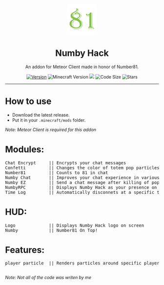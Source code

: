 <div align="center">
  <!-- Logo and Title -->
  <img src="/src/main/resources/assets/number/textures/icon.png" alt="logo" width="20%"/>
  <h1>Numby Hack</h1>
  <p>An addon for Meteor Client made in honor of Number81.</p>

  <!-- Fancy badges -->
<a href="https://github.com/cqb13/Numby-hack/releases"><img src="https://img.shields.io/badge/Version-v1.2-blue" alt="Version"></a>
<img src="https://img.shields.io/badge/Minecraft%20Version-1.18.2-blue" alt="Minecraft Version">
<img src="https://img.shields.io/github/downloads/cqb13/Numby-hack/total?color=blue">
<img src="https://img.shields.io/github/languages/code-size/cqb13/Numby-hack" alt="Code Size">
<img src="https://img.shields.io/github/stars/cqb13/Numby-hack" alt="Stars">
</div>

<hr />

# How to use
- Download the latest release.
- Put it in your `.minecraft/mods` folder.

*Note: Meteor Client is required for this addon*

<h1>Modules:</h1>
<pre>
Chat Encrypt     || Encrypts your chat messages
Confetti         || Changes the color of totem pop particles
Number81         || Counts to 81 in chat
Numby Chat       || Improves your chat experience in various ways
Numby EZ         || Send a chat message after killing of popping a player
NumbyRPC         || Displays Numby Hack as your presence on Discord
Time Log         || Automatically disconnets at a specific time and/or place
</pre>

<h1>HUD:</h1>
<pre>
Logo             || Displays Numby Hack logo on screen
Numby            || Number81 On Top!
</pre>

<h1>Features:</h1>
<pre>
player particle  || Renders particles around specific players

</pre>

*Note: Not all of the code was writen by me*
